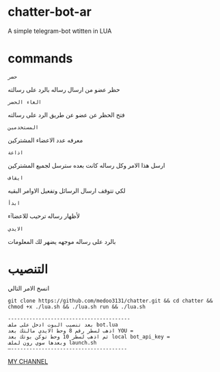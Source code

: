 # chatter-bot-ar

A simple telegram-bot wtitten in LUA 

# commands
`حضر`

 حظر عضو من ارسال رساله بالرد على رسالته

`الغاء الحضر`

فتح الحظر عن عضو عن طريق الرد على رسالته

`المستخدمين` 

معرفه عدد الاعضاء المشتركين

`اذاعة`

ارسل هذا الامر وكل رساله كانت بعده سترسل لجميع المشتركين

`ايقاف`

لكي تتوقف ارسال الرسائل وتفعيل الاوامر البقيه

`ابدأ`

لأظهار رساله ترحيب للاعضاٱء

`الايدي` 

بالرد على رساله موجهه يضهر لك المعلومات

# التنصيب


انسخ الامر التالي

```
git clone https://github.com/medoo3131/chatter.git && cd chatter && chmod +x ./lua.sh && ./lua.sh run && ./lua.sh

```

```
----------------------------------------
بعد تنصيب البوت ادخل على ملف bot.lua 
اذهب لسطر رقم 8 وحط الايدي مالتك بعد YOU = 
ثم اذهب لسطر 10 وحط توكن بوتك بعد local bot_api_key =
وبعدها سوي رون لملف launch.sh
—--------------------------------------
```



[MY CHANNEL](https://telegram.me/dev_iraq1)



